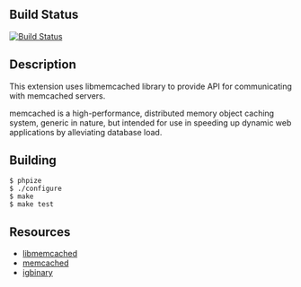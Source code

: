 Build Status
------------
[![Build Status](https://travis-ci.org/php-memcached-dev/php-memcached.png?branch=php7)](https://travis-ci.org/php-memcached-dev/php-memcached)

Description
-----------
This extension uses libmemcached library to provide API for communicating with
memcached servers.

memcached is a high-performance, distributed memory object caching system,
generic in nature, but intended for use in speeding up dynamic web applications
by alleviating database load.

Building
--------

    $ phpize
    $ ./configure
    $ make
    $ make test

Resources
---------
 * [libmemcached](http://libmemcached.org/libMemcached.html)
 * [memcached](http://memcached.org/)
 * [igbinary](https://github.com/igbinary/igbinary7)

